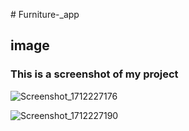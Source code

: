 
#   F u r n i t u r e - _ a p p 






## image
### This is a screenshot of my project


![Screenshot_1712227176](https://github.com/NIAnup/Furniture-_app/assets/96727427/a3a19a3e-5ee6-4306-8b41-4dcdc886bde2)

![Screenshot_1712227190](https://github.com/NIAnup/Furniture-_app/assets/96727427/d261406e-396e-4916-a8ab-f48665d4fdd0)

